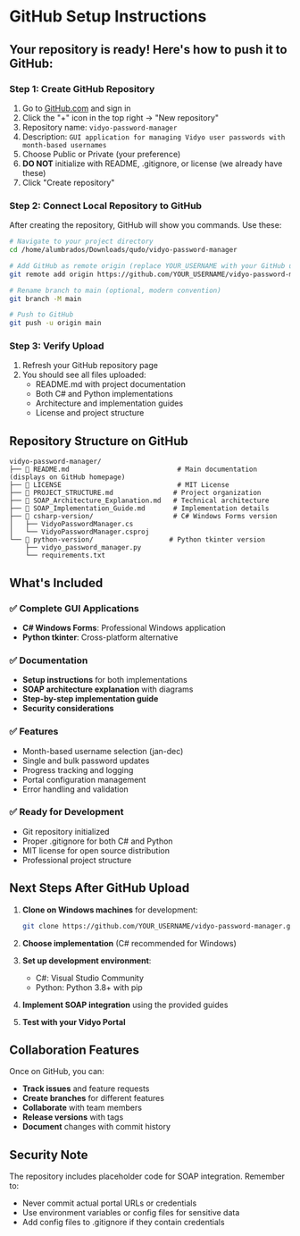 # GitHub Setup Instructions

## Your repository is ready! Here's how to push it to GitHub:

### Step 1: Create GitHub Repository
1. Go to [GitHub.com](https://github.com) and sign in
2. Click the "+" icon in the top right → "New repository"
3. Repository name: `vidyo-password-manager`
4. Description: `GUI application for managing Vidyo user passwords with month-based usernames`
5. Choose Public or Private (your preference)
6. **DO NOT** initialize with README, .gitignore, or license (we already have these)
7. Click "Create repository"

### Step 2: Connect Local Repository to GitHub
After creating the repository, GitHub will show you commands. Use these:

```bash
# Navigate to your project directory
cd /home/alumbrados/Downloads/qudo/vidyo-password-manager

# Add GitHub as remote origin (replace YOUR_USERNAME with your GitHub username)
git remote add origin https://github.com/YOUR_USERNAME/vidyo-password-manager.git

# Rename branch to main (optional, modern convention)
git branch -M main

# Push to GitHub
git push -u origin main
```

### Step 3: Verify Upload
1. Refresh your GitHub repository page
2. You should see all files uploaded:
   - README.md with project documentation
   - Both C# and Python implementations
   - Architecture and implementation guides
   - License and project structure

## Repository Structure on GitHub

```
vidyo-password-manager/
├── 📄 README.md                           # Main documentation (displays on GitHub homepage)
├── 📄 LICENSE                             # MIT License
├── 📄 PROJECT_STRUCTURE.md               # Project organization
├── 📄 SOAP_Architecture_Explanation.md   # Technical architecture
├── 📄 SOAP_Implementation_Guide.md       # Implementation details
├── 📁 csharp-version/                    # C# Windows Forms version
│   ├── VidyoPasswordManager.cs
│   └── VidyoPasswordManager.csproj
└── 📁 python-version/                   # Python tkinter version
    ├── vidyo_password_manager.py
    └── requirements.txt
```

## What's Included

### ✅ Complete GUI Applications
- **C# Windows Forms**: Professional Windows application
- **Python tkinter**: Cross-platform alternative

### ✅ Documentation
- **Setup instructions** for both implementations
- **SOAP architecture explanation** with diagrams
- **Step-by-step implementation guide**
- **Security considerations**

### ✅ Features
- Month-based username selection (jan-dec)
- Single and bulk password updates
- Progress tracking and logging
- Portal configuration management
- Error handling and validation

### ✅ Ready for Development
- Git repository initialized
- Proper .gitignore for both C# and Python
- MIT license for open source distribution
- Professional project structure

## Next Steps After GitHub Upload

1. **Clone on Windows machines** for development:
   ```bash
   git clone https://github.com/YOUR_USERNAME/vidyo-password-manager.git
   ```

2. **Choose implementation** (C# recommended for Windows)

3. **Set up development environment**:
   - C#: Visual Studio Community
   - Python: Python 3.8+ with pip

4. **Implement SOAP integration** using the provided guides

5. **Test with your Vidyo Portal**

## Collaboration Features

Once on GitHub, you can:
- **Track issues** and feature requests
- **Create branches** for different features
- **Collaborate** with team members
- **Release versions** with tags
- **Document** changes with commit history

## Security Note

The repository includes placeholder code for SOAP integration. Remember to:
- Never commit actual portal URLs or credentials
- Use environment variables or config files for sensitive data
- Add config files to .gitignore if they contain credentials